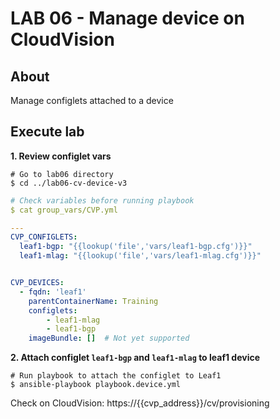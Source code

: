 # LAB 06 - Manage device on CloudVision

## About

Manage configlets attached to a device

## Execute lab

__1. Review configlet vars__

```shell
# Go to lab06 directory
$ cd ../lab06-cv-device-v3
```

```yaml
# Check variables before running playbook
$ cat group_vars/CVP.yml

---
CVP_CONFIGLETS:
  leaf1-bgp: "{{lookup('file','vars/leaf1-bgp.cfg')}}"
  leaf1-mlag: "{{lookup('file','vars/leaf1-mlag.cfg')}}"


CVP_DEVICES:
  - fqdn: 'leaf1'
    parentContainerName: Training
    configlets:
        - leaf1-mlag
        - leaf1-bgp
    imageBundle: []  # Not yet supported
```

__2. Attach configlet `leaf1-bgp` and `leaf1-mlag` to leaf1 device__

```shell
# Run playbook to attach the configlet to Leaf1
$ ansible-playbook playbook.device.yml
```

Check on CloudVision: https://{{cvp_address}}/cv/provisioning
